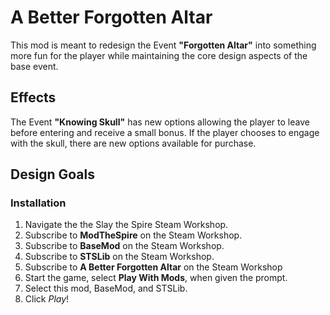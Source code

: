 # A Better Forgotten Altar

This mod is meant to redesign the Event **"Forgotten Altar"** into something more fun for the player while maintaining the core design aspects of the base event.

## Effects

The Event **"Knowing Skull"** has new options allowing the player to leave before entering and receive a small bonus. If the player chooses to engage with the skull, there are new options available for purchase.


## Design Goals


### Installation
1. Navigate the the Slay the Spire Steam Workshop.
1. Subscribe to **ModTheSpire** on the Steam Workshop.
2. Subscribe to **BaseMod** on the Steam Workshop.
3. Subscribe to **STSLib** on the Steam Workshop.
4. Subscribe to **A Better Forgotten Altar** on the Steam Workshop
5. Start the game, select **Play With Mods**, when given the prompt.
5. Select this mod, BaseMod, and STSLib.
6. Click *Play*!
